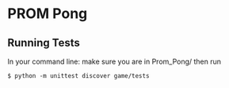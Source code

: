 # PROM Pong
## Running Tests
In your command line: make sure you are in Prom_Pong/ then run
```
$ python -m unittest discover game/tests
```

